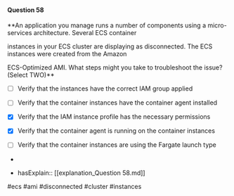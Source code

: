 #### Question  58


**An application you manage runs a number of components using a micro-services architecture. Several ECS container

instances in your ECS cluster are displaying as disconnected. The ECS instances were created from the Amazon

ECS-Optimized AMI. What steps might you take to troubleshoot the issue? (Select TWO)**


- [ ] Verify that the instances have the correct IAM group applied


- [ ] Verify that the container instances have the container agent installed


- [x] Verify that the IAM instance profile has the necessary permissions


- [x] Verify that the container agent is running on the container instances


- [ ] Verify that the container instances are using the Fargate launch type


*

- hasExplain:: [[explanation_Question  58.md]]

#ecs #ami #disconnected #cluster #instances 
